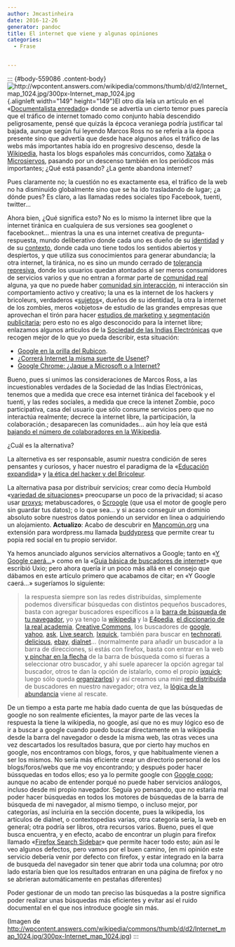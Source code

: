 ```yaml
---
author: Jmcastinheira
date: 2016-12-26
generator: pandoc
title: El internet que viene y algunas opiniones
categories:
  - Frase


---
```




::: {#body-559086 .content-body}
![](http://wpcontent.answers.com/wikipedia/commons/thumb/d/d2/Internet_map_1024.jpg/300px-Internet_map_1024.jpg?v=1247268662652 "http://wpcontent.answers.com/wikipedia/commons/thumb/d/d2/Internet_map_1024.jpg/300px-Internet_map_1024.jpg"){.alignleft
width="149" height="149"}El otro día leía un artículo en el
«[Documentalista
enredado](http://www.documentalistaenredado.net/840/esta-bajando-la-audiencia-en-las-webs-los-datos-segun-google-trends/)»
donde se advertía un cierto temor pues parecía que el tráfico de
internet tomado como conjunto había descendido peligrosamente, pensé que
quizás la épcoca veraniega podría justificar tal bajada, aunque según
fui leyendo Marcos Ross no se refería a la época presente sino que
advertía que desde hace algunos años el tráfico de las webs más
importantes había ido en progresivo descenso, desde la
[Wikipedia](http://es.wikipedia.org/), hasta los blogs españoles más
concurridos, como [Xataka](http://www.xataka.com/) o
[Microsiervos](http://www.microsiervos.com/), pasando por un descenso
también en los periódicos más importantes; ¿Qué está pasando? ¿La gente
abandona internet?

Pues claramente no; la cuestión no es exactamente esa, el tráfico de la
web no ha disminuído globalmente sino que se ha ido trasladando de
lugar; ¿a dónde pues? Es claro, a las llamadas redes sociales tipo
Facebook, tuenti, twitter...

Ahora bien, ¿Qué significa esto? No es lo mismo la internet libre que la
internet tiránica en cualquiera de sus versiones sea googlenet o
facebooknet... mientras la una es una internet creativa de
pregunta-respuesta, mundo deliberativo donde cada uno es dueño de su
[identidad](http://entelequia.bligoo.com/content/view/203700/Identidad_e_identitarismo.html)
y de su
[contexto](http://entelequia.bligoo.com/content/view/212361/Problemas-conceptuales-e-impresiones.html),
donde cada uno tiene todos los sentidos abiertos y despiertos, y que
utiliza sus conocimientos para generar abundancia; la otra internet, la
tiránica, no es sino un mundo cerrado de [tolerancia
represiva](https://ssl.scroogle.org/cgi-bin/nbbwssl.cgi), donde los
usuarios quedan atontados al ser meros consumidores de servicios varios
y que no entran a formar parte de [comunidad
real](http://entelequia.bligoo.com/content/view/206271/De_la_Comunidad_y_la_fraternidad.html)
alguna, ya que no puede haber [comunidad sin
interacción](http://entelequia.bligoo.com/content/view/206271/De_la_Comunidad_y_la_fraternidad.html),
ni interacción sin comportamiento activo y creativo; la una es la
internet de los hackers y bricoleurs, verdaderos
«[sujetos](http://entelequia.bligoo.com/content/view/199717/Sobre-identidad-y-sujeto.html)«,
dueños de su identidad, la otra la internet de los zombies, meros
«objetos» de estudio de las grandes empresas que aprovechan el tirón
para hacer [estudios de marketing y segmentación
publicitaria](http://ictnet.es/2007/hacia-la-publicidad-2-0); pero esto
no es algo desconocido para la internet libre; enlazamos algunos
artículos de la [Sociedad de las Indias
Electrónicas](http://www.lasindias.com/) que recogen mejor de lo que yo
pueda describir, esta situación:

-   [Google en la orilla del
    Rubicon](http://www.lasindias.com/google-en-la-otra-orilla-del-rubicon/).
  -   ¿[Correrá Internet la misma suerte de
    Usenet](http://www.lasindias.com/%c2%bfcorrera-internet-la-misma-suerte-de-usenet/)?
  -   [Google Chrome: ¿Jaque a Microsoft o a
    Internet?](http://www.lasindias.com/google-chrome-%c2%bfjaque-a-microsoft-o-a-internet/)

Bueno, pues si unimos las consideraciones de Marcos Ross, a las
incuestionables verdades de la Sociedad de las Indias Electrónicas,
tenemos que a medida que crece esa internet tiránica del facebook y el
tuenti, y las redes sociales, a medida que crece la intenet Zombie, poco
participativa, casa del usuario que sólo consume servicios pero que no
interactúa realmente; decrece la internet libre, la participación, la
colaboración.; desaparecen las comunidades... aún hoy leía que está
[bajando el número de colaboradores en la
Wikipedia](http://entelequia.bligoo.com/content/view/536736/Frase-Celebre-La-educacion-expandida-y-el-cambio.html#content-top).

¿Cuál es la alternativa?

La alternetiva es ser responsable, asumir nuestra condición de seres
pensantes y curiosos, y hacer nuestro el paradigma de la «[Educación
expandida](http://entelequia.bligoo.com/content/view/536736/Frase-Celebre-La-educacion-expandida-y-el-cambio.html#content-top)»
y [la ética del hacker y del
Bricoleur](http://entelequia.bligoo.com/content/view/434867/Arte-y-artesania-y-la-nueva-etica-del-hacker-y-el-bricoleur.html#content-top).

La alternativa pasa por distribuír servicios; crear como decía Humbold
«[variedad de
situaciones](http://entelequia.bligoo.com/content/view/441825/Y-Google-caera.html)»
preocuparse un poco de la privacidad; si acaso usar
[proxys](http://es.wikipedia.org/wiki/Proxy); metabuscadores, o
[Scroogle](http://www.scroogle.org/) (que usa el motor de google pero
sin guardar tus datos); o lo que sea... y si acaso conseguir un dominio
absoluto sobre nuestros datos poniendo un servidor en linea o
adquiriendo un alojamiento. **Actualizo**: Acabo de descubrir en
[Mancomún.org](http://www.mancomun.org/no_cache/actualidade/detalledenova/nova/crea-a-tua-propia-rede-social-con-buddypress/)
una extensión para wordpress.mu llamada
[buddypress](http://es.wikipedia.org/wiki/BuddyPress) que permite crear
tu popia red social en tu propio servidor.

Ya hemos anunciado algunos servicios alternativos a Google; tanto en «[Y
Google
caerá...](http://entelequia.bligoo.com/content/view/441825/Y-Google-caera.html)»
como en la «[Guia básica de buscadores de
internet](http://entelequia.bligoo.com/content/view/136524/BUSCADORES_DE_INTERNET_GUIA_BASICA.html)»
que escribió Uxio; pero ahora quería ir un poco más allá en el consejo
que dábamos en este artículo primero que acabamos de citar; en «Y Google
caerá...» sugeríamos lo siguiente:

> la respuesta siempre son las redes distribuídas, simplemente podemos
> diversificar búsquedas con distintos pequeños buscadores, basta con
> agregar buscadores específicos a la [barra de búsqueda de tu
> navegador,](http://ixquick.com/do/metasearch.pl?query=agregar+a+barra+busqueda+del+navegador&cat=web&pl=ff&language=espanol)
> yo ya tengo la [wikipedia](http://es.wikipedia.org/wiki/Wikipedia) y
> la [E4pedia](http://exploradoreselectronicos.net/e4pedia/Portada), [el
> diccionario de la real
> academia](http://buscon.rae.es/draeI/html/cabecera.htm), [Creative
> Commons](http://search.creativecommons.org/), los buscadores de
> [google](http://www.google.es/), [yahoo](http://es.search.yahoo.com/),
> [ask](http://es.ask.com/), [Live search](http://www.live.com/),
> [Ixquick](http://ixquick.com/), también para buscar en
> [technorati](http://technorati.com/),
> [delicious](http://delicious.com/search),
> [ebay](http://search.ebay.es/),
> [dialnet](http://dialnet.unirioja.es/)... (normalmente para añadir un
> buscador a la barra de direcciones, si estás con firefox, basta con
> entrar en la web [y pinchar en la
> flecha](http://bitelia.com/2007/05/21/motores-de-busqueda-en-firefox/)
> de la barra de búsqueda como si fueras a seleccionar otro buscador, y
> ahi suele aparecer la opción agregar tal buscador, otros te dan la
> opción de istalarlo, como el propio
> [ixquick](http://eu2.ixquick.com/esp/download_ixquick_plugin.html);
> luego sólo queda
> [organizarlos](http://bitelia.com/2008/01/17/organiza-los-motores-de-busqueda-de-firefox/))
> y así creamos una mini [red
> distribuída](http://exploradoreselectronicos.net/wiki/index.php?title=Red_distribuida)
> de buscadores en nuestro navegador; otra vez, la [lógica de la
> abundancia](http://exploradoreselectronicos.net/e4pedia/L%C3%B3gica_de_la_abundancia)
> viene al rescate.

De un tiempo a esta parte me había dado cuenta de que las búsquedas de
google no son realmente eficientes, la mayor parte de las veces la
respuesta la tiene la wikipedia, no google, así que no es muy lógico eso
de ir a buscar a google cuando puedo buscar directamente en la wikipedia
desde la barra del navegador o desde la misma web, las otras veces una
vez descartados los resultados basura, que por cierto hay muchos en
google, nos encontramos con blogs, foros, y que habitualmente vienen a
ser los mismos. No sería más eficiente crear un directorio personal de
los blogs/foros/webs que me voy encontrando; y después poder hacer
bússquedas en todos ellos; eso ya lo permite google con [Google
coop](http://www.google.com/coop/cse/?hl=es); aunque no acabo de
entender porqué no puede haber servicios análogos, incluso desde mi
propio navegador. Seguía yo pensando, que no estaría mal poder hacer
búsquedas en todos los motores de búsquedas de la barra de búsqueda de
mi navegador, al mismo tiempo, o incluso mejor, por categorías, así
incluiria en la sección docente, pues la wikipedia, los artículos de
dialnet, o contextopedias varias, otra categoría sería, la web en
general; otra podría ser libros, otra recursos varios. Bueno, pues el
que busca encuentra, y en efecto, acabo de encontrar un plugin para
firefox llamado «[Firefox Search
Sidebar](https://addons.mozilla.org/es-ES/firefox/addon/1271)» que
permite hacer todo esto; aún así le veo algunos defectos, pero vamos por
el buen camino, (en mi opinión este servicio debería venir por defecto
con firefox, y estar integrado en la barra de busqueda del navegador sin
tener que abrir toda una columna; por otro lado estaría bien que los
resultados entraran en una página de firefox y no se abrieran
automáticamente en pestañas diferentes)

Poder gestionar de un modo tan preciso las búsquedas a la postre
significa poder realizar unas búsquedas más eficientes y evitar así el
ruido documental en el que nos introduce google sin más.

(Imagen de
<http://wpcontent.answers.com/wikipedia/commons/thumb/d/d2/Internet_map_1024.jpg/300px-Internet_map_1024.jpg>)
:::
